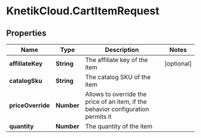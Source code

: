 # KnetikCloud.CartItemRequest

## Properties
Name | Type | Description | Notes
------------ | ------------- | ------------- | -------------
**affiliateKey** | **String** | The affiliate key of the item | [optional] 
**catalogSku** | **String** | The catalog SKU of the item | 
**priceOverride** | **Number** | Allows to override the price of an item, if the behavior configuration permits it | 
**quantity** | **Number** | The quantity of the item | 


